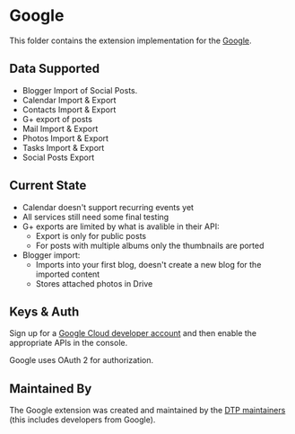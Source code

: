 # Google
This folder contains the extension implementation for the
[Google](https://www.google.com).

## Data Supported

 - Blogger Import of Social Posts.
 - Calendar Import & Export
 - Contacts Import & Export
 - G+ export of posts
 - Mail Import & Export
 - Photos Import & Export
 - Tasks Import & Export
 - Social Posts Export

## Current State

 - Calendar doesn't support recurring events yet
 - All services still need some final testing
 - G+ exports are limited by what is avalible in their API:
   - Export is only for public posts
   - For posts with multiple albums only the thumbnails are ported
 - Blogger import:
    - Imports into your first blog, doesn't create a new blog for the imported content
    - Stores attached photos in Drive

## Keys & Auth

Sign up for a [Google Cloud developer account](https://console.developers.google.com/start)
and then enable the appropriate APIs in the console.

Google uses OAuth 2 for authorization.

## Maintained By

The Google extension was created and maintained by the
[DTP maintainers](mailto:portability-maintainers@googlegroups.com)
(this includes developers from Google).